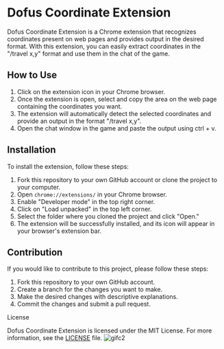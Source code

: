 # Dofus Coordinate Extension

Dofus Coordinate Extension is a Chrome extension that recognizes coordinates present on web pages and provides output in the desired format. With this extension, you can easily extract coordinates in the "/travel x,y" format and use them in the chat of the game.

## How to Use

1. Click on the extension icon in your Chrome browser.
2. Once the extension is open, select and copy the area on the web page containing the coordinates you want.
3. The extension will automatically detect the selected coordinates and provide an output in the format "/travel x,y".
4. Open the chat window in the game and paste the output using ctrl + v.

## Installation

To install the extension, follow these steps:

1. Fork this repository to your own GitHub account or clone the project to your computer.
2. Open `chrome://extensions/` in your Chrome browser.
3. Enable "Developer mode" in the top right corner.
4. Click on "Load unpacked" in the top left corner.
5. Select the folder where you cloned the project and click "Open."
6. The extension will be successfully installed, and its icon will appear in your browser's extension bar.

## Contribution

If you would like to contribute to this project, please follow these steps:

1. Fork this repository to your own GitHub account.
2. Create a branch for the changes you want to make.
3. Make the desired changes with descriptive explanations.
4. Commit the changes and submit a pull request.

 License

Dofus Coordinate Extension is licensed under the MIT License. For more information, see the [LICENSE](LICENSE) file.
![gifc2](https://github.com/YAlperenBOZKURT/DofusCoordinateExtensionv1/assets/108146039/f693c25e-3ef4-4ec5-a7c3-31e2f9faf575)
